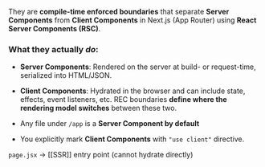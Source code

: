 They are **compile-time enforced boundaries** that separate **Server Components** from **Client Components** in Next.js (App Router) using **React Server Components (RSC)**.

### What they actually _do_:
- **Server Components**: Rendered on the server at build- or request-time, serialized into HTML/JSON.
- **Client Components**: Hydrated in the browser and can include state, effects, event listeners, etc.
REC boundaries **define where the rendering model switches** between these two.

- Any file under `/app` is a **Server Component by default**
- You explicitly mark **Client Components** with `"use client"` directive.

`page.jsx` -> [[SSR]] entry point (cannot hydrate directly)